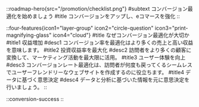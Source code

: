 ::roadmap-hero{src="/promotion/checklist.png"}
#subtext
コンバージョン最適化を始めましょう
#title
コンバージョンをアップし、eコマースを強化
::

::four-features{icon1="layer-group" icon2="circle-question" icon3="print-magnifying-glass" icon4="cloud"}
#title
なぜコンバージョン最適化が大切か
#title1
収益増加
#desc1
コンバージョン率を最適化はより多くの売上と高い収益を意味します。
#title2
投資収益率を最大化
#desc2
訪問者をより多くの顧客に変換して、マーケティング活動を最大限に活用。
#title3
ユーザー体験を向上
#desc3
コンバージョンレート最適化は、訪問者が何度も戻ってくるシームレスでユーザーフレンドリーなウェブサイトを作成するのに役立ちます。
#title4
データに基づく意思決定
#desc4
データと分析に基づいた情報を元に意思決定を行いましょう。
::

::conversion-success
::